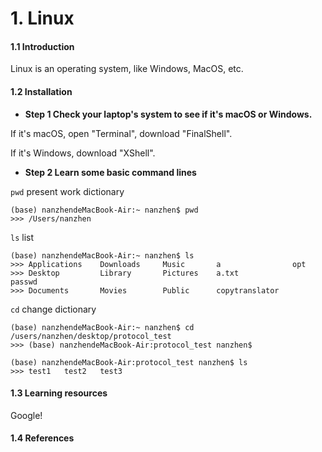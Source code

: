 # 1. Linux

#### 1.1 Introduction

Linux is an operating system, like Windows, MacOS, etc.

#### 1.2 Installation 

* **Step 1 Check your laptop's system to see if it's macOS or Windows.**

If it's macOS, open "Terminal", download "FinalShell".

If it's Windows, download "XShell".

* **Step 2 Learn some basic command lines**

`pwd`  present work dictionary

```text
(base) nanzhendeMacBook-Air:~ nanzhen$ pwd
>>> /Users/nanzhen
```

`ls`  list

```text
(base) nanzhendeMacBook-Air:~ nanzhen$ ls
>>> Applications    Downloads     Music       a                opt
>>> Desktop         Library       Pictures    a.txt		         passwd
>>> Documents       Movies        Public      copytranslator
```

`cd`  change dictionary

```text
(base) nanzhendeMacBook-Air:~ nanzhen$ cd /users/nanzhen/desktop/protocol_test
>>> (base) nanzhendeMacBook-Air:protocol_test nanzhen$ 

(base) nanzhendeMacBook-Air:protocol_test nanzhen$ ls
>>> test1	test2	test3
```

#### 1.3 Learning resources

Google!

#### 1.4 References



